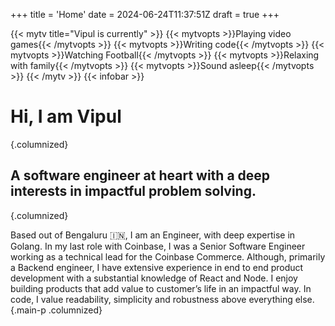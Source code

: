 +++
title = 'Home'
date = 2024-06-24T11:37:51Z
draft = true
+++

{{< mytv title="Vipul is currently" >}}
{{< mytvopts >}}Playing video games{{< /mytvopts >}}
{{< mytvopts >}}Writing code{{< /mytvopts >}}
{{< mytvopts >}}Watching Football{{< /mytvopts >}}
{{< mytvopts >}}Relaxing with family{{< /mytvopts >}}
{{< mytvopts >}}Sound asleep{{< /mytvopts >}}
{{< /mytv >}}
{{< infobar >}}

# Hi, I am Vipul 
{.columnized}

## A software engineer at heart️ with a deep interests in impactful problem solving.
{.columnized}

Based out of Bengaluru 🇮🇳, I am an Engineer, with deep expertise in Golang. In my last role with Coinbase, I was a Senior Software Engineer working as a technical lead for the Coinbase Commerce. Although, primarily a Backend engineer, I have extensive experience in end to end product development with a substantial knowledge of React and Node. I enjoy building products that add value to customer’s life in an impactful way. In code, I value readability, simplicity and robustness above everything else.
{.main-p .columnized}
